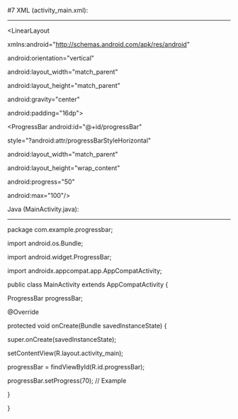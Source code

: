 #7
XML (activity_main.xml):

------------------------

<LinearLayout 

 xmlns:android="http://schemas.android.com/apk/res/android"

 android:orientation="vertical"

 android:layout_width="match_parent"

 android:layout_height="match_parent"

 android:gravity="center"

 android:padding="16dp">

 <ProgressBar android:id="@+id/progressBar"

 style="?android:attr/progressBarStyleHorizontal"

 android:layout_width="match_parent"

 android:layout_height="wrap_content"

 android:progress="50"

 android:max="100"/>

</LinearLayout>

Java (MainActivity.java):

-------------------------

package com.example.progressbar;

import android.os.Bundle;

import android.widget.ProgressBar;

import androidx.appcompat.app.AppCompatActivity;

public class MainActivity extends AppCompatActivity {

 ProgressBar progressBar;

 @Override

 protected void onCreate(Bundle savedInstanceState) {

 super.onCreate(savedInstanceState);

 setContentView(R.layout.activity_main);

 progressBar = findViewById(R.id.progressBar);

 progressBar.setProgress(70); // Example

 }

}
